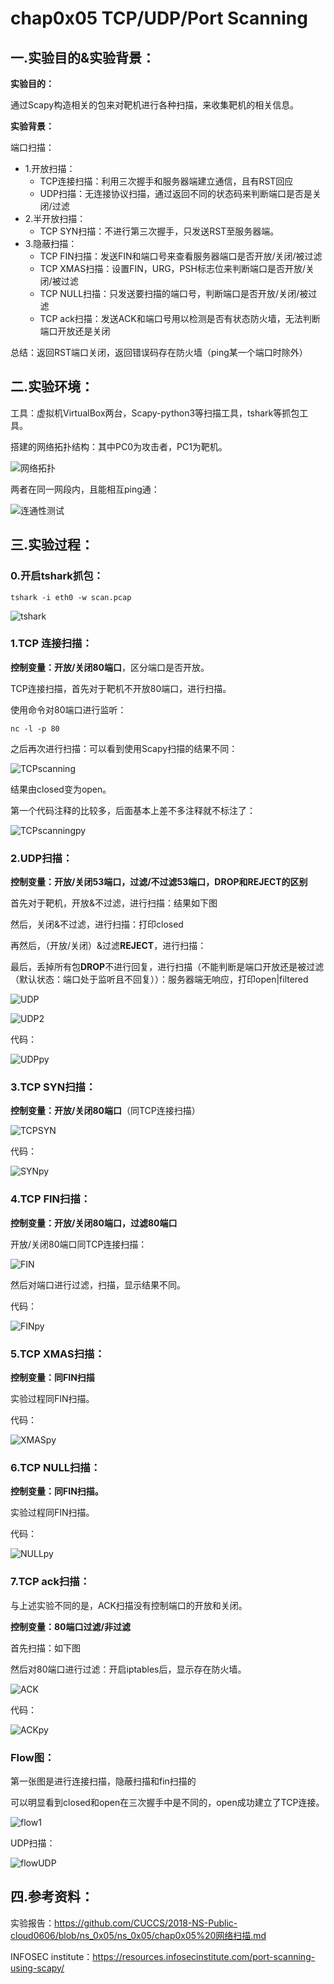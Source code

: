 # chap0x05 TCP/UDP/Port Scanning

## 一.实验目的&实验背景：

**实验目的：**

通过Scapy构造相关的包来对靶机进行各种扫描，来收集靶机的相关信息。

**实验背景：**

端口扫描：

- 1.开放扫描：
    - TCP连接扫描：利用三次握手和服务器端建立通信，且有RST回应
    - UDP扫描：无连接协议扫描，通过返回不同的状态码来判断端口是否是关闭/过滤
- 2.半开放扫描：
    - TCP SYN扫描：不进行第三次握手，只发送RST至服务器端。
- 3.隐蔽扫描：
    - TCP FIN扫描：发送FIN和端口号来查看服务器端口是否开放/关闭/被过滤
    - TCP XMAS扫描：设置FIN，URG，PSH标志位来判断端口是否开放/关闭/被过滤
    - TCP NULL扫描：只发送要扫描的端口号，判断端口是否开放/关闭/被过滤
    - TCP ack扫描：发送ACK和端口号用以检测是否有状态防火墙，无法判断端口开放还是关闭

总结：返回RST端口关闭，返回错误码存在防火墙（ping某一个端口时除外）

## 二.实验环境：

工具：虚拟机VirtualBox两台，Scapy-python3等扫描工具，tshark等抓包工具。

搭建的网络拓扑结构：其中PC0为攻击者，PC1为靶机。

![网络拓扑](image/网络拓扑.png)

两者在同一网段内，且能相互ping通：

![连通性测试](image/连通性测试.png)

## 三.实验过程：

### 0.开启tshark抓包：

```
tshark -i eth0 -w scan.pcap
```

![tshark](image/tshark.png)

### 1.TCP 连接扫描：

**控制变量：开放/关闭80端口**，区分端口是否开放。

TCP连接扫描，首先对于靶机不开放80端口，进行扫描。

使用命令对80端口进行监听：

```
nc -l -p 80 
```

之后再次进行扫描：可以看到使用Scapy扫描的结果不同：

![TCPscanning](image/TCPscanning.png)

结果由closed变为open。

第一个代码注释的比较多，后面基本上差不多注释就不标注了：

![TCPscanningpy](image/TCPscanningpy.PNG)

### 2.UDP扫描：

**控制变量：开放/关闭53端口，过滤/不过滤53端口，DROP和REJECT的区别**

首先对于靶机，开放&不过滤，进行扫描：结果如下图

然后，关闭&不过滤，进行扫描：打印closed

再然后，（开放/关闭）&过滤**REJECT**，进行扫描：

最后，丢掉所有包**DROP**不进行回复，进行扫描（不能判断是端口开放还是被过滤（默认状态：端口处于监听且不回复））：服务器端无响应，打印open|filtered

![UDP](image/UDP.png)

![UDP2](image/UDP2.png)

代码：

![UDPpy](image/UDPpy.PNG)

### 3.TCP SYN扫描：

**控制变量：开放/关闭80端口**（同TCP连接扫描）

![TCPSYN](image/TCPSYN.png)

代码：

![SYNpy](image/SYNpy.PNG)

### 4.TCP FIN扫描：

**控制变量：开放/关闭80端口，过滤80端口**

开放/关闭80端口同TCP连接扫描：

![FIN](image/FIN.png)

然后对端口进行过滤，扫描，显示结果不同。

代码：

![FINpy](image/FINpy.PNG)

### 5.TCP XMAS扫描：

**控制变量：同FIN扫描**

实验过程同FIN扫描。

代码：

![XMASpy](image/XMASpy.PNG)

### 6.TCP NULL扫描：

**控制变量：同FIN扫描。**

实验过程同FIN扫描。

代码：

![NULLpy](image/NULLpy.PNG)

### 7.TCP ack扫描：

与上述实验不同的是，ACK扫描没有控制端口的开放和关闭。

**控制变量：80端口过滤/非过滤**

首先扫描：如下图

然后对80端口进行过滤：开启iptables后，显示存在防火墙。

![ACK](image/ACK.png)

代码：

![ACKpy](image/ACKpy.PNG)

### Flow图：

第一张图是进行连接扫描，隐蔽扫描和fin扫描的

可以明显看到closed和open在三次握手中是不同的，open成功建立了TCP连接。

![flow1](image/flow1.png)

UDP扫描：

![flowUDP](image/flowUDP.png)

## 四.参考资料：

实验报告：https://github.com/CUCCS/2018-NS-Public-cloud0606/blob/ns_0x05/ns_0x05/chap0x05%20网络扫描.md

INFOSEC institute：https://resources.infosecinstitute.com/port-scanning-using-scapy/





